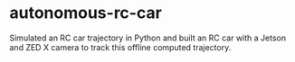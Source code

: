 # autonomous-rc-car
Simulated an RC car trajectory in Python and built an RC car with a Jetson and ZED X camera to track this offline computed trajectory.
